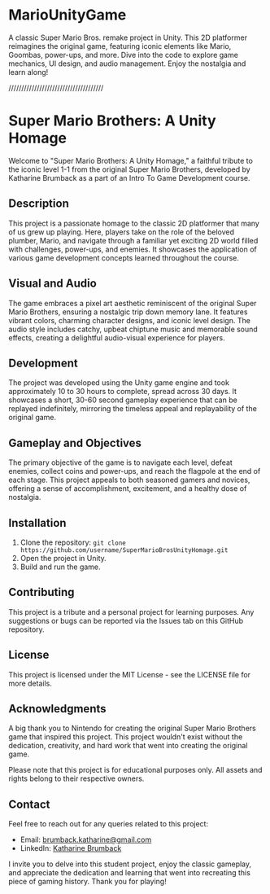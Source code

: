 # MarioUnityGame
A classic Super Mario Bros. remake project in Unity. This 2D platformer reimagines the original game, featuring iconic elements like Mario, Goombas, power-ups, and more. Dive into the code to explore game mechanics, UI design, and audio management. Enjoy the nostalgia and learn along!

/////////////////////////////////////

# Super Mario Brothers: A Unity Homage

Welcome to "Super Mario Brothers: A Unity Homage," a faithful tribute to the iconic level 1-1 from the original Super Mario Brothers, developed by Katharine Brumback as a part of an Intro To Game Development course.

## Description

This project is a passionate homage to the classic 2D platformer that many of us grew up playing. Here, players take on the role of the beloved plumber, Mario, and navigate through a familiar yet exciting 2D world filled with challenges, power-ups, and enemies. It showcases the application of various game development concepts learned throughout the course.

## Visual and Audio

The game embraces a pixel art aesthetic reminiscent of the original Super Mario Brothers, ensuring a nostalgic trip down memory lane. It features vibrant colors, charming character designs, and iconic level design. The audio style includes catchy, upbeat chiptune music and memorable sound effects, creating a delightful audio-visual experience for players.

## Development

The project was developed using the Unity game engine and took approximately 10 to 30 hours to complete, spread across 30 days. It showcases a short, 30-60 second gameplay experience that can be replayed indefinitely, mirroring the timeless appeal and replayability of the original game.

## Gameplay and Objectives

The primary objective of the game is to navigate each level, defeat enemies, collect coins and power-ups, and reach the flagpole at the end of each stage. This project appeals to both seasoned gamers and novices, offering a sense of accomplishment, excitement, and a healthy dose of nostalgia.

## Installation

1. Clone the repository: `git clone https://github.com/username/SuperMarioBrosUnityHomage.git`
2. Open the project in Unity.
3. Build and run the game.

## Contributing

This project is a tribute and a personal project for learning purposes. Any suggestions or bugs can be reported via the Issues tab on this GitHub repository.

## License

This project is licensed under the MIT License - see the LICENSE file for more details.

## Acknowledgments

A big thank you to Nintendo for creating the original Super Mario Brothers game that inspired this project. This project wouldn't exist without the dedication, creativity, and hard work that went into creating the original game.

Please note that this project is for educational purposes only. All assets and rights belong to their respective owners.

## Contact

Feel free to reach out for any queries related to this project:

- Email: brumback.katharine@gmail.com
- LinkedIn: [Katharine Brumback](https://www.linkedin.com/in/katharinebrumback/)

I invite you to delve into this student project, enjoy the classic gameplay, and appreciate the dedication and learning that went into recreating this piece of gaming history. Thank you for playing!
